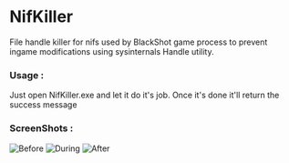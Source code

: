 # NifKiller
File handle killer for nifs used by BlackShot game process to prevent ingame modifications using sysinternals Handle utility.
### Usage : 
Just open NifKiller.exe and let it do it's job. Once it's done it'll return the success message
### ScreenShots : 
![Before](https://i.imgur.com/nUcHxo3.png)
![During](https://i.imgur.com/TCdNabO.png)
![After](https://i.imgur.com/GkO8rkI.png)
